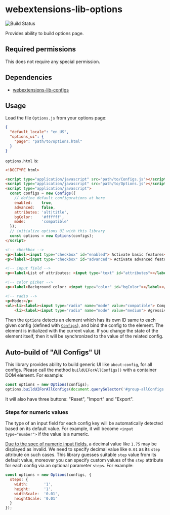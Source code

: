 # webextensions-lib-options

![Build Status](https://github.com/piroor/webextensions-lib-options/actions/workflows/main.yml/badge.svg?branch=trunk)

Provides ability to build options page.

## Required permissions

This does not require any special permission.

## Dependencies

 * [webextensions-lib-configs](https://github.com/piroor/webextensions-lib-configs)

## Usage

Load the file `Options.js` from your options page:

```json
{
  "default_locale": "en_US",
  "options_ui": {
    "page": "path/to/options.html"
  }
}
```

`options.html` is:

```html
<!DOCTYPE html>

<script type="application/javascript" src="path/to/Configs.js"></script>
<script type="application/javascript" src="path/to/Options.js"></script>
<script type="application/javascript">
  const configs = new Configs({
    // define default configurations at here
    enabled:    true,
    advanced:   false,
    attributes: 'alt|title',
    bgColor:    '#ffffff',
    mode:       'compatible'
  });
  // initialize options UI with this library
  const options = new Options(configs);
</script>

<!-- checkbox -->
<p><label><input type="checkbox" id="enabled"> Activate basic features</label></p>
<p><label><input type="checkbox" id="advanced"> Activate advanced features</label></p>

<!-- input field -->
<p><label>List of attributes: <input type="text" id="attributes"></label></p>

<!-- color picker -->
<p><label>Background color: <input type="color" id="bgColor"></label></p>

<!-- radio -->
<p>Mode:</p>
<ul><li><label><input type="radio" name="mode" value="compatible"> Compatible</label></li>
    <li><label><input type="radio" name="mode" value="medium"> Agressive</label></li></ul>
```

Then the `Options` detects an element which has its own ID same to each given config (defined with [`Configs`](https://github.com/piroor/webextensions-lib-configs)), and bind the config to the element. The element is initialized with the current value. If you change the state of the element itself, then it will be synchronized to the value of the related config.

## Auto-build of "All Configs" UI

This library provides ability to build generic UI like `about:config`, for all configs. Please call the method `buildUIForAllConfigs()` with a container DOM element. For example:

```javascript
const options = new Options(configs);
options.buildUIForAllConfigs(document.querySelector('#group-allConfigs'));
```

It will also have three buttons: "Reset", "Import" and "Export".

### Steps for numeric values

The type of an input field for each config key will be automatically detected based on its default value. For example, it will become `<input type="number">` if the value is a numeric.

[Due to the spec of numeric input fields](https://developer.mozilla.org/en-US/docs/Web/HTML/Element/input/number), a decimal value like `1.75` may be displayed as invalid. We need to specify decimal value like `0.01` as its `step` attribute on such cases. This library guesses suitable `step` value from its default value, moreover you can specify custom values of the `step` attribute for each config via an optional parameter `steps`. For example:

```javascript
const options = new Options(configs, {
  steps: {
    width:       '1',
    height:      '1',
    widthScale:  '0.01',
    heightScale: '0.01'
  }
});
```
